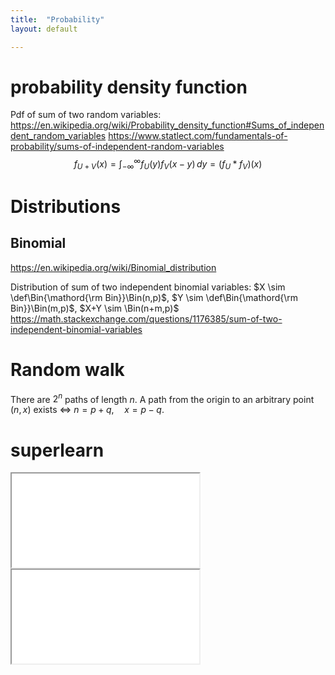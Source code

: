 ```yaml
---
title:  "Probability"
layout: default

---
```


# probability density function

Pdf of sum of two random variables:
<https://en.wikipedia.org/wiki/Probability_density_function#Sums_of_independent_random_variables>
<https://www.statlect.com/fundamentals-of-probability/sums-of-independent-random-variables>
$$f_{U+V}(x)=\int _{-\infty }^{\infty }f_{U}(y)f_{V}(x-y)\,dy=\left(f_{U}*f_{V}\right)(x)$$

# Distributions

## Binomial

<https://en.wikipedia.org/wiki/Binomial_distribution>

Distribution of sum of two independent binomial variables: $X \sim \def\Bin{\mathord{\rm Bin}}\Bin(n,p)$, $Y \sim \def\Bin{\mathord{\rm Bin}}\Bin(m,p)$, $X+Y \sim \Bin(n+m,p)$
<https://math.stackexchange.com/questions/1176385/sum-of-two-independent-binomial-variables>

# Random walk

There are $2^n$ paths of length $n$.
A path from the origin to an arbitrary point $(n, x)$ exists $\iff \ n = p+q, \quad x = p - q$.


# superlearn

<iframe class="autoresize nodisplay superlearn-iframe" src="{{ site.superlearn_url }}/ht/asdf2?deckname=math -- probability -- pdf and cdf">
    <p>Your browser does not support iframes.</p>
</iframe>

<iframe class="autoresize nodisplay superlearn-iframe" src="{{ site.superlearn_url }}/ht/asdf2?deckname=math -- probability -- random walk">
    <p>Your browser does not support iframes.</p>
</iframe>


